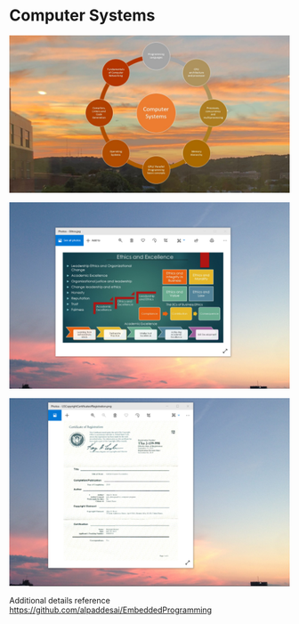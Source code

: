 # Computer Systems

![image](ComputerSystems.JPG)

![image](EthicsandExcellence.png)

![image](USCopyrightCertificate.png)

Additional details reference https://github.com/alpaddesai/EmbeddedProgramming
